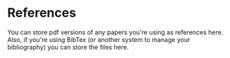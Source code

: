 References
==============

You can store pdf versions of any papers you're using as references here. Also, if you're using BibTex (or another system to manage
your bibliography) you can store the files here.
